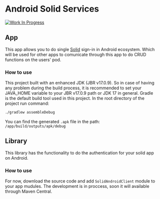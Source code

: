 # Android Solid Services

[![Work In Progress](https://media.giphy.com/media/v1.Y2lkPTc5MGI3NjExeGNuZWhuaTNtbHFnN20xZzY1bDgwN2hsN2N3YjA3dmo5MndxOWVobyZlcD12MV9pbnRlcm5hbF9naWZfYnlfaWQmY3Q9Zw/mQWABflgJsuqmllEiF/giphy.gif)]()


## App
This app allows you to do single [Solid]() sign-in in Android ecosystem. Which will be used for other apps to comunicate through this app to do CRUD functions on the users' pod.

### How to use
This project built with an enhanced JDK (JBR v17.0.9).
So in case of having any problem during the build process, it is recommended to set your JAVA_HOME variable to your JBR v17.0.9 path or JDK 17 in general.
Gradle is the default build tool used in this project.
In the root directory of the project run command: 
```sh
./gradlew assembleDebug
```
You can find the generated ```.apk``` file in the path:
`/app/build/outputs/apk/debug`


## Library
This library has the functionality to do the authentication for your solid app on Android.

### How to use
For now, download the source code and add ```SolidAndroidClient``` module to your app mudules. The development is in proccess, soon it will available through Maven Central.
